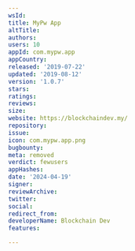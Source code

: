 ```yaml
---
wsId: 
title: MyPw App
altTitle: 
authors: 
users: 10
appId: com.mypw.app
appCountry: 
released: '2019-07-22'
updated: '2019-08-12'
version: '1.0.7'
stars: 
ratings: 
reviews: 
size: 
website: https://blockchaindev.my/
repository: 
issue: 
icon: com.mypw.app.png
bugbounty: 
meta: removed
verdict: fewusers
appHashes: 
date: '2024-04-19'
signer: 
reviewArchive: 
twitter: 
social: 
redirect_from: 
developerName: Blockchain Dev
features: 

---
```


